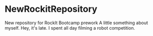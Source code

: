 # NewRockitRepository
New repository for RockIt Bootcamp prework
A little something about myself. Hey, it's late. I spent all day filming a robot competition.
